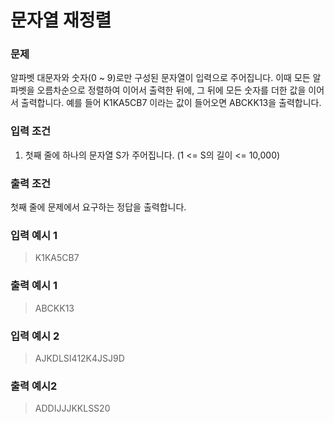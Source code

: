 # 문자열 재정렬
### 문제
알파벳 대문자와 숫자(0 ~ 9)로만 구성된 문자열이 입력으로 주어집니다. 이때 모든 알파벳을 오름차순으로 정렬하여
이어서 출력한 뒤에, 그 뒤에 모든 숫자를 더한 값을 이어서 출력합니다.
예를 들어 K1KA5CB7 이라는 값이 들어오면 ABCKK13을 출력합니다.

### 입력 조건
1. 첫째 줄에 하나의 문자열 S가 주어집니다. (1 <= S의 길이 <= 10,000)

 

### 출력 조건
첫째 줄에 문제에서 요구하는 정답을 출력합니다.

### 입력 예시 1
> K1KA5CB7

### 출력 예시 1
> ABCKK13

### 입력 예시 2
> AJKDLSI412K4JSJ9D

### 출력 예시2
> ADDIJJJKKLSS20

